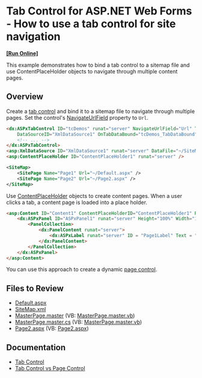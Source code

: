 # Tab Control for ASP.NET Web Forms - How to use a tab control for site navigation
<!-- run online -->
**[[Run Online]](https://codecentral.devexpress.com/128565431/)**
<!-- run online end -->

This example demonstrates how to bind a tab control to a sitemap file and use ContentPlaceHolder objects to navigate through multiple content pages. 

## Overview

Create a [tab control](https://docs.devexpress.com/AspNet/DevExpress.Web.ASPxTabControl) and bind it to a sitemap file to navigate through multiple pages. Set the control's [NavigateUrlField](https://docs.devexpress.com/AspNet/DevExpress.Web.ASPxTabControl.NavigateUrlField) property to `Url`.

```aspx
<dx:ASPxTabControl ID="tcDemos" runat="server" NavigateUrlField="Url" TextField="Name" ClientInstanceName = "tcDemos"
    DataSourceID="XmlDataSource1" OnTabDataBound="tcDemos_TabDataBound" EnableClientSideAPI="True">
    <!-- ... -->
</dx:ASPxTabControl>
<asp:XmlDataSource ID="XmlDataSource1" runat="server" DataFile="~/SiteMap.xml" XPath="//SitePage" />
<asp:ContentPlaceHolder ID="ContentPlaceHolder1" runat="server" />
```

```xml
<SiteMap>
    <SitePage Name="Page1" Url="~/Default.aspx" />
    <SitePage Name="Page2" Url="~/Page2.aspx" />
</SiteMap>
```

Use [ContentPlaceHolder](https://learn.microsoft.com/en-us/dotnet/api/system.web.ui.webcontrols.contentplaceholder?view=netframework-4.8.1) objects to create content pages. When a user clicks a tab, a content page is loaded into a place holder.

```aspx
<asp:Content ID="Content1" ContentPlaceHolderID="ContentPlaceHolder1" Runat="Server">
    <dx:ASPxPanel ID="ASPxPanel1" runat="server" Height="100%" Width="100%" BackColor="Indigo">
        <PanelCollection>
            <dx:PanelContent runat="server">
                <dx:ASPxLabel runat="server" ID = "Page1Label" Text = "PAGE1" ForeColor="White" />
            </dx:PanelContent>
        </PanelCollection>
    </dx:ASPxPanel>
</asp:Content>
```

You can use this approach to create a dynamic [page control](https://docs.devexpress.com/AspNet/DevExpress.Web.ASPxPageControl).


## Files to Review

* [Default.aspx](./CS/WebSite14/Default.aspx)
* [SiteMap.xml](./CS/WebSite14/SiteMap.xml)
* [MasterPage.master](./CS/WebSite14/MasterPage.master) (VB: [MasterPage.master.vb](./VB/WebSite14/MasterPage.master.vb))
* [MasterPage.master.cs](./CS/WebSite14/MasterPage.master.cs) (VB: [MasterPage.master.vb](./VB/WebSite14/MasterPage.master.vb))
* [Page2.aspx](./CS/WebSite14/Page2.aspx) (VB: [Page2.aspx](./VB/WebSite14/Page2.aspx))

## Documentation

* [Tab Control](https://docs.devexpress.com/AspNet/DevExpress.Web.ASPxTabControl)
* [Tab Control vs Page Control](https://docs.devexpress.com/AspNet/14806/components/site-navigation-and-layout/page-control-and-tab-control/concepts/tab-control-vs-page-control)

